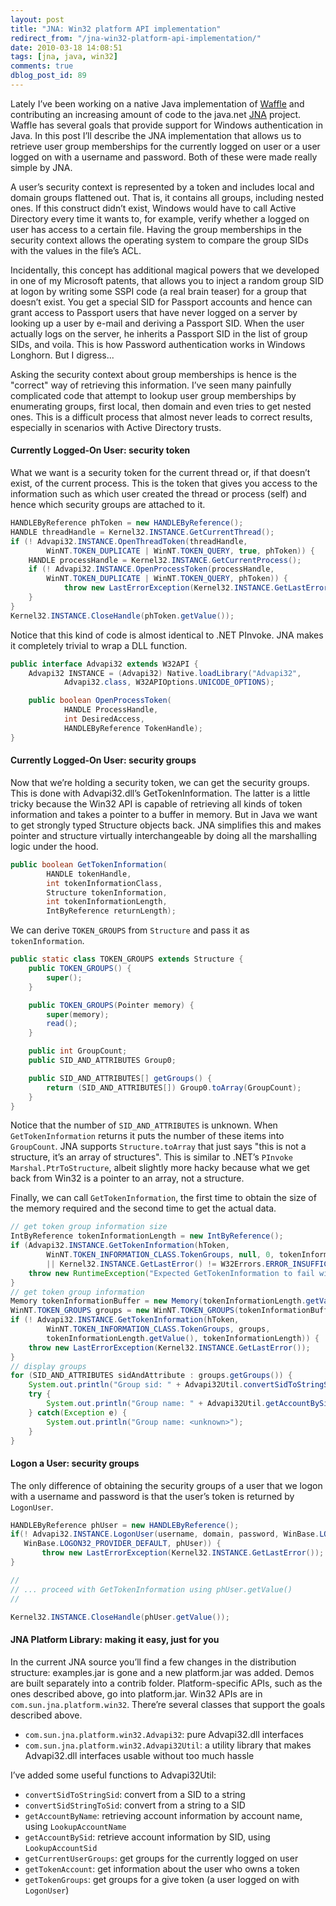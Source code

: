 ```yaml
---
layout: post
title: "JNA: Win32 platform API implementation"
redirect_from: "/jna-win32-platform-api-implementation/"
date: 2010-03-18 14:08:51
tags: [jna, java, win32]
comments: true
dblog_post_id: 89
---
```

Lately I’ve been working on a native Java implementation of [Waffle](https://github.com/dblock/waffle) and contributing an increasing amount of code to the java.net [JNA](http://jna.java.net) project. Waffle has several goals that provide support for Windows authentication in Java. In this post I’ll describe the JNA implementation that allows us to retrieve user group memberships for the currently logged on user or a user logged on with a username and password. Both of these were made really simple by JNA.

A user’s security context is represented by a token and includes local and domain groups flattened out. That is, it contains all groups, including nested ones. If this construct didn’t exist, Windows would have to call Active Directory every time it wants to, for example, verify whether a logged on user has access to a certain file. Having the group memberships in the security context allows the operating system to compare the group SIDs with the values in the file’s ACL.

Incidentally, this concept has additional magical powers that we developed in one of my Microsoft patents, that allows you to inject a random group SID at logon by writing some SSPI code (a real brain teaser) for a group that doesn’t exist. You get a special SID for Passport accounts and hence can grant access to Passport users that have never logged on a server by looking up a user by e-mail and deriving a Passport SID. When the user actually logs on the server, he inherits a Passport SID in the list of group SIDs, and voila. This is how Password authentication works in Windows Longhorn. But I digress...

Asking the security context about group memberships is hence is the "correct" way of retrieving this information. I’ve seen many painfully complicated code that attempt to lookup user group memberships by enumerating groups, first local, then domain and even tries to get nested ones. This is a difficult process that almost never leads to correct results, especially in scenarios with Active Directory trusts.

#### Currently Logged-On User: security token

What we want is a security token for the current thread or, if that doesn’t exist, of the current process. This is the token that gives you access to the information such as which user created the thread or process (self) and hence which security groups are attached to it.

```java
HANDLEByReference phToken = new HANDLEByReference();
HANDLE threadHandle = Kernel32.INSTANCE.GetCurrentThread();
if (! Advapi32.INSTANCE.OpenThreadToken(threadHandle,
        WinNT.TOKEN_DUPLICATE | WinNT.TOKEN_QUERY, true, phToken)) {
    HANDLE processHandle = Kernel32.INSTANCE.GetCurrentProcess();
    if (! Advapi32.INSTANCE.OpenProcessToken(processHandle,
        WinNT.TOKEN_DUPLICATE | WinNT.TOKEN_QUERY, phToken)) {
            throw new LastErrorException(Kernel32.INSTANCE.GetLastError());
    }
}
Kernel32.INSTANCE.CloseHandle(phToken.getValue());
```

Notice that this kind of code is almost identical to .NET PInvoke. JNA makes it completely trivial to wrap a DLL function.

```java
public interface Advapi32 extends W32API {
    Advapi32 INSTANCE = (Advapi32) Native.loadLibrary("Advapi32",
            Advapi32.class, W32APIOptions.UNICODE_OPTIONS);

    public boolean OpenProcessToken(
            HANDLE ProcessHandle,
            int DesiredAccess,
            HANDLEByReference TokenHandle);
}
```

#### Currently Logged-On User: security groups

Now that we’re holding a security token, we can get the security groups. This is done with Advapi32.dll’s GetTokenInformation. The latter is a little tricky because the Win32 API is capable of retrieving all kinds of token information and takes a pointer to a buffer in memory. But in Java we want to get strongly typed Structure objects back. JNA simplifies this and makes pointer and structure virtually interchangeable by doing all the marshalling logic under the hood.

```java
public boolean GetTokenInformation(
        HANDLE tokenHandle,
        int tokenInformationClass,
        Structure tokenInformation,
        int tokenInformationLength,
        IntByReference returnLength);
```

We can derive `TOKEN_GROUPS` from `Structure` and pass it as `tokenInformation`.

```java
public static class TOKEN_GROUPS extends Structure {
    public TOKEN_GROUPS() {
        super();
    }

    public TOKEN_GROUPS(Pointer memory) {
        super(memory);
        read();
    }

    public int GroupCount;
    public SID_AND_ATTRIBUTES Group0;

    public SID_AND_ATTRIBUTES[] getGroups() {
        return (SID_AND_ATTRIBUTES[]) Group0.toArray(GroupCount);
    }
}
```

Notice that the number of `SID_AND_ATTRIBUTES` is unknown. When `GetTokenInformation` returns it puts the number of these items into `GroupCount`. JNA supports `Structure.toArray` that just says "this is not a structure, it’s an array of structures". This is similar to .NET’s `PInvoke Marshal.PtrToStructure`, albeit slightly more hacky because what we get back from Win32 is a pointer to an array, not a structure.

Finally, we can call `GetTokenInformation`, the first time to obtain the size of the memory required and the second time to get the actual data.

```java
// get token group information size
IntByReference tokenInformationLength = new IntByReference();
if (Advapi32.INSTANCE.GetTokenInformation(hToken,
        WinNT.TOKEN_INFORMATION_CLASS.TokenGroups, null, 0, tokenInformationLength)
        || Kernel32.INSTANCE.GetLastError() != W32Errors.ERROR_INSUFFICIENT_BUFFER) {
    throw new RuntimeException("Expected GetTokenInformation to fail with ERROR_INSUFFICIENT_BUFFER");
}
// get token group information
Memory tokenInformationBuffer = new Memory(tokenInformationLength.getValue());
WinNT.TOKEN_GROUPS groups = new WinNT.TOKEN_GROUPS(tokenInformationBuffer);
if (! Advapi32.INSTANCE.GetTokenInformation(hToken,
        WinNT.TOKEN_INFORMATION_CLASS.TokenGroups, groups,
        tokenInformationLength.getValue(), tokenInformationLength)) {
    throw new LastErrorException(Kernel32.INSTANCE.GetLastError());
}
// display groups
for (SID_AND_ATTRIBUTES sidAndAttribute : groups.getGroups()) {
    System.out.println("Group sid: " + Advapi32Util.convertSidToStringSid(sidAndAttribute.Sid));
    try {
        System.out.println("Group name: " + Advapi32Util.getAccountBySid(sidAndAttribute.Sid).name);
    } catch(Exception e) {
        System.out.println("Group name: <unknown>");
    }
}
```

#### Logon a User: security groups

The only difference of obtaining the security groups of a user that we logon with a username and password is that the user’s token is returned by `LogonUser`.

```java
HANDLEByReference phUser = new HANDLEByReference();
if(! Advapi32.INSTANCE.LogonUser(username, domain, password, WinBase.LOGON32_LOGON_NETWORK,
   WinBase.LOGON32_PROVIDER_DEFAULT, phUser)) {
       throw new LastErrorException(Kernel32.INSTANCE.GetLastError());
}

//
// ... proceed with GetTokenInformation using phUser.getValue()
//

Kernel32.INSTANCE.CloseHandle(phUser.getValue());
```

#### JNA Platform Library: making it easy, just for you

In the current JNA source you’ll find a few changes in the distribution structure: examples.jar is gone and a new platform.jar was added. Demos are built separately into a contrib folder. Platform-specific APIs, such as the ones described above, go into platform.jar. Win32 APIs are in `com.sun.jna.platform.win32`. There’re several classes that support the goals described above.

- `com.sun.jna.platform.win32.Advapi32`: pure Advapi32.dll interfaces
- `com.sun.jna.platform.win32.Advapi32Util`: a utility library that makes Advapi32.dll interfaces usable without too much hassle

I’ve added some useful functions to Advapi32Util:

- `convertSidToStringSid`: convert from a SID to a string
- `convertSidStringToSid`: convert from a string to a SID
- `getAccountByName`: retrieving account information by account name, using `LookupAccountName`
- `getAccountBySid`: retrieve account information by SID, using `LookupAccountSid`
- `getCurrentUserGroups`: get groups for the currently logged on user
- `getTokenAccount`: get information about the user who owns a token
- `getTokenGroups`: get groups for a give token (a user logged on with `LogonUser`)
